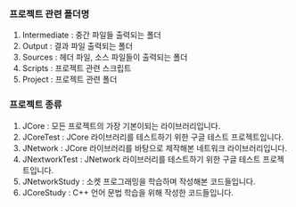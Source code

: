 ### 프로젝트 관련 폴더명

1. Intermediate : 중간 파일들 출력되는 폴더
2. Output : 결과 파일 출력되는 폴더
3. Sources : 헤더 파일, 소스 파일들이 출력되는 폴더
4. Scripts : 프로젝트 관련 스크립트
6. Project : 프로젝트 관련 폴더



### 프로젝트  종류

1. JCore : 모든 프로젝트의 가장 기본이되는 라이브러리입니다.
2. JCoreTest : JCore 라이브러리를 테스트하기 위한 구글 테스트 프로젝트입니다.
3. JNetwork : JCore 라이브러리를 바탕으로 제작해본 네트워크 라이브러리입니다.
4. JNextworkTest : JNetwork 라이브러리를 테스트하기 위한 구글 테스트 프로젝트입니다.
5. JNetworkStudy : 소켓 프로그래밍을 학습하며 작성해본 코드들입니다.
6. JCoreStudy : C++ 언어 문법 학습을 위해 작성한 코드들입니다.

